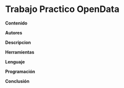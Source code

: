 # Trabajo Practico OpenData
**Contenido**

**Autores**

**Descripcion**

**Herramientas**

**Lenguaje**

**Programación**

**Conclusión**
